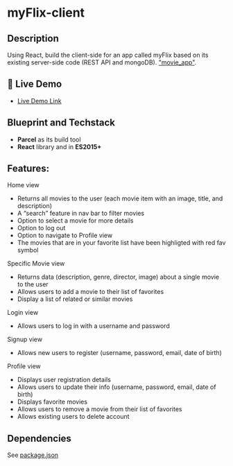 # myFlix-client

## Description

Using React, build the client-side for an app called myFlix based on its
existing server-side code (REST API and mongoDB). ["movie_app"](https://github.com/manikSom/myFlix).

## 🚀 Live Demo

- [Live Demo Link](https://mokkamovie.netlify.app/login)

## Blueprint and Techstack

- **Parcel** as its build tool
- **React** library and in **ES2015+**

## Features:
Home view
- Returns all movies to the user (each movie item with an image, title, and description)
- A “search” feature in nav bar to filter movies
- Option to select a movie for more details
- Option to log out
- Option to navigate to Profile view
- The movies that are in your favorite list have been highligted with red fav symbol

Specific Movie view
- Returns data (description, genre, director, image) about a single movie to the user
- Allows users to add a movie to their list of favorites
- Display a list of related or similar movies

Login view
- Allows users to log in with a username and password

Signup view
- Allows new users to register (username, password, email, date of birth)

Profile view
- Displays user registration details
- Allows users to update their info (username, password, email, date of birth)
- Displays favorite movies
- Allows users to remove a movie from their list of favorites
- Allows existing users to delete account

## Dependencies

See [package.json](https://raw.githubusercontent.com/manikSom/myFlix-client/main/package.json)
